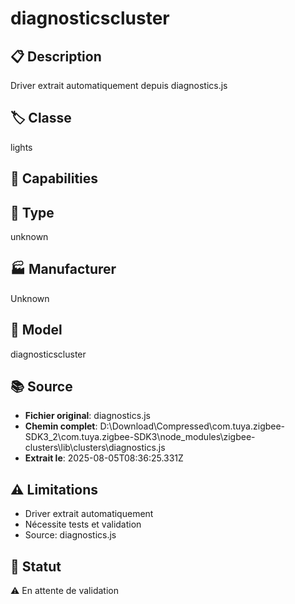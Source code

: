 # diagnosticscluster

## 📋 Description
Driver extrait automatiquement depuis diagnostics.js

## 🏷️ Classe
lights

## 🔧 Capabilities


## 📡 Type
unknown

## 🏭 Manufacturer
Unknown

## 📱 Model
diagnosticscluster

## 📚 Source
- **Fichier original**: diagnostics.js
- **Chemin complet**: D:\Download\Compressed\com.tuya.zigbee-SDK3_2\com.tuya.zigbee-SDK3\node_modules\zigbee-clusters\lib\clusters\diagnostics.js
- **Extrait le**: 2025-08-05T08:36:25.331Z

## ⚠️ Limitations
- Driver extrait automatiquement
- Nécessite tests et validation
- Source: diagnostics.js

## 🚀 Statut
⚠️ En attente de validation
